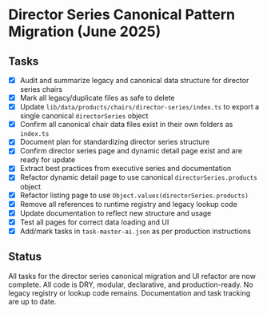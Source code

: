 # Director Series Canonical Pattern Migration (June 2025)

## Tasks

- [x] Audit and summarize legacy and canonical data structure for director series chairs
- [x] Mark all legacy/duplicate files as safe to delete
- [x] Update `lib/data/products/chairs/director-series/index.ts` to export a single canonical `directorSeries` object
- [x] Confirm all canonical chair data files exist in their own folders as `index.ts`
- [x] Document plan for standardizing director series structure
- [x] Confirm director series page and dynamic detail page exist and are ready for update
- [x] Extract best practices from executive series and documentation
- [x] Refactor dynamic detail page to use canonical `directorSeries.products` object
- [x] Refactor listing page to use `Object.values(directorSeries.products)`
- [x] Remove all references to runtime registry and legacy lookup code
- [x] Update documentation to reflect new structure and usage
- [x] Test all pages for correct data loading and UI
- [x] Add/mark tasks in `task-master-ai.json` as per production instructions

## Status

All tasks for the director series canonical migration and UI refactor are now complete. All code is DRY, modular, declarative, and production-ready. No legacy registry or lookup code remains. Documentation and task tracking are up to date.
